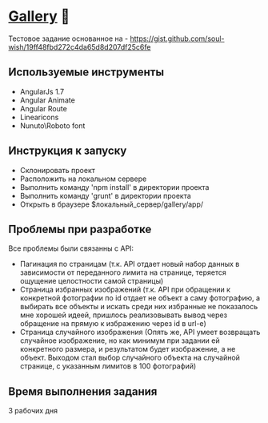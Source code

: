 # [Gallery](https://d-pushkarevskiy.github.io/Gallery) :eyes:
Тестовое задание основанное на - https://gist.github.com/soul-wish/19ff48fbd272c4da65d8d207df25c6fe

## Используемые инструменты
- AngularJs 1.7
- Angular Animate
- Angular Route
- Linearicons
- Nunuto\Roboto font

## Инструкция к запуску
- Склонировать проект
- Расположить на локальном сервере
- Выполнить команду 'npm install' в директории проекта
- Выполнить команду 'grunt' в директории проекта
- Открыть в браузере $локальный_сервер/gallery/app/

## Проблемы при разработке
Все проблемы были связанны с API:
- Пагинация по страницам (т.к. API отдает новый набор данных в зависимости от переданного лимита на странице, теряется ощущение целостности самой страницы)
- Страница избранных изображений (т.к. API при обращении к конкретной фотографии по id отдает не объект а саму фотографию, а выбирать все объекты и искать среди них избранные не показалось мне хорошей идеей, пришлось реализовывать вывод через обращение на прямую к избражению через id в url-e)
- Страница случайного изображения (Опять же, API умеет возвращать случайное изображение, но как минимум при задании ей конкретного размера, и результатом будет изображение, а не объект. Выходом стал выбор случайного объекта на случайной странице, с указанным лимитов в 100 фотографий)

## Время выполнения задания
3 рабочих дня
